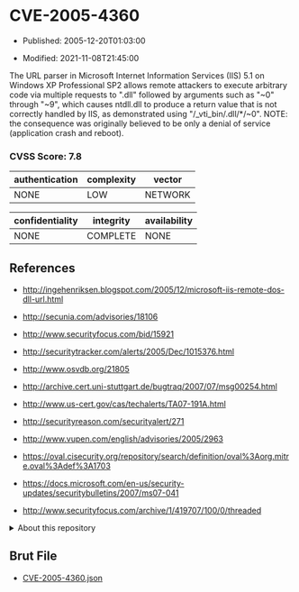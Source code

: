 # CVE-2005-4360

- Published: 2005-12-20T01:03:00

- Modified: 2021-11-08T21:45:00

The URL parser in Microsoft Internet Information Services (IIS) 5.1 on Windows XP Professional SP2 allows remote attackers to execute arbitrary code via multiple requests to ".dll" followed by arguments such as "~0" through "~9", which causes ntdll.dll to produce a return value that is not correctly handled by IIS, as demonstrated using "/_vti_bin/.dll/*/~0".  NOTE: the consequence was originally believed to be only a denial of service (application crash and reboot).

### CVSS Score: **7.8**

| authentication | complexity | vector |
| --- | --- | --- |
| NONE | LOW | NETWORK |

| confidentiality | integrity | availability |
| --- | --- | --- |
| NONE | COMPLETE | NONE |

## References

* http://ingehenriksen.blogspot.com/2005/12/microsoft-iis-remote-dos-dll-url.html

* http://secunia.com/advisories/18106

* http://www.securityfocus.com/bid/15921

* http://securitytracker.com/alerts/2005/Dec/1015376.html

* http://www.osvdb.org/21805

* http://archive.cert.uni-stuttgart.de/bugtraq/2007/07/msg00254.html

* http://www.us-cert.gov/cas/techalerts/TA07-191A.html

* http://securityreason.com/securityalert/271

* http://www.vupen.com/english/advisories/2005/2963

* https://oval.cisecurity.org/repository/search/definition/oval%3Aorg.mitre.oval%3Adef%3A1703

* https://docs.microsoft.com/en-us/security-updates/securitybulletins/2007/ms07-041

* http://www.securityfocus.com/archive/1/419707/100/0/threaded

<details>
<summary>About this repository</summary> 

  This repository is part of the project [Live Hack CVE](https://github.com/Live-Hack-CVE). Main website can be found [www.live-hack.org](https://www.live-hack.org) 
  
  Made by [Sn0wAlice](https://github.com/Sn0wAlice) for the people that care about security and need to have a feed of the latest CVEs. Hope you enjoy it, don't forget to star the repo and follow me on [Twitter](https://twitter.com/Sn0wAlice) and [Github](https://github.com/Sn0wAlice). And that is my [personnal website](https://www.alice-snow.me/)

  - [Home Page](https://github.com/Live-Hack-CVE)
  - [Framework](https://github.com/Live-Hack-CVE/cve-framework)
  - [CVE database](https://github.com/Live-Hack-CVE/full_database)
  - [Changelog](https://github.com/Live-Hack-CVE/Changelog)
</details>

## Brut File

* [CVE-2005-4360.json](https://raw.githubusercontent.com/Live-Hack-CVE/full_database/main/cves/2005/CVE-2005-4360.json)

